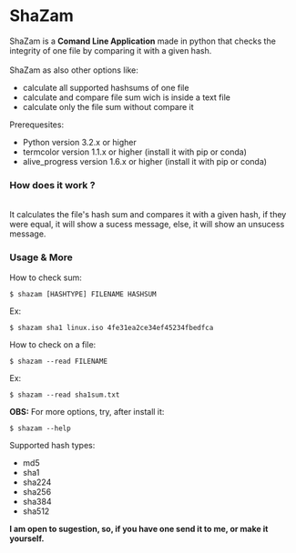 # ShaZam

 ShaZam is a **Comand Line Application** made in python that checks the integrity of one file by comparing it with a given hash.
<br>
<br>
ShaZam as also other options like:
* calculate all supported hashsums of one file
* calculate and compare file sum wich is inside a text file
* calculate only the file sum without compare it 

Prerequesites:
* Python version 3.2.x or higher
* termcolor version 1.1.x or higher (install it with pip or conda)
* alive_progress version 1.6.x or higher (install it with pip or conda)


### How does it work ?
<br>
It calculates the file's hash sum and compares it with a given hash, if they were equal, it will show a sucess message, else, it will show an unsucess message.

### Usage & More

How to check sum:
	
	$ shazam [HASHTYPE] FILENAME HASHSUM
	
Ex:

  	$ shazam sha1 linux.iso 4fe31ea2ce34ef45234fbedfca
	
How to check on a file:

	$ shazam --read FILENAME
	
Ex:

	$ shazam --read sha1sum.txt

**OBS:** For more options, try, after install it:

	$ shazam --help
  
Supported hash types:

* md5
* sha1
* sha224
* sha256
* sha384
* sha512

**I am open to sugestion, so, if you have one send it to me, or make it yourself.**
